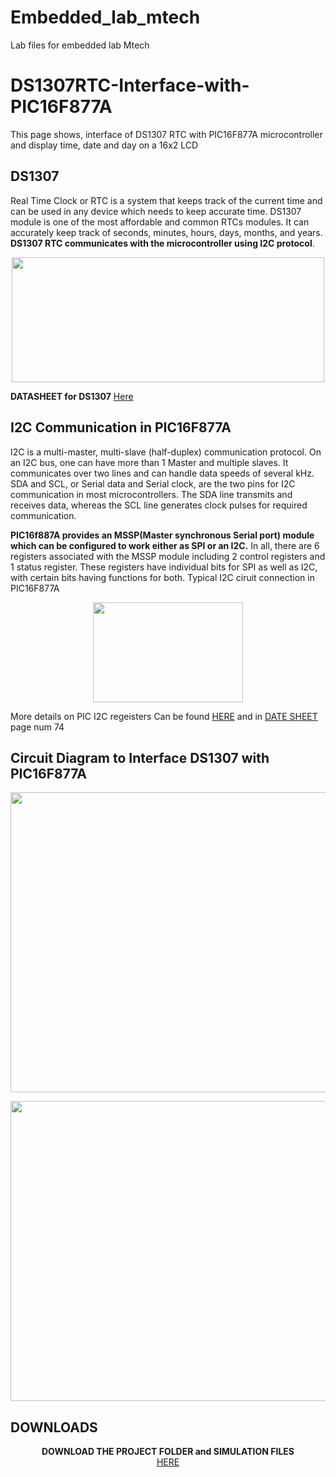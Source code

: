 # Embedded_lab_mtech
Lab files for embedded lab Mtech

# DS1307RTC-Interface-with-PIC16F877A
This page shows, interface of DS1307 RTC with PIC16F877A microcontroller and display time, date and day on a 16x2 LCD
## DS1307
Real Time Clock or RTC is a system that keeps track of the current time and can be used in any device which needs to keep accurate time. DS1307 module is one of the most affordable and common RTCs modules. It can accurately keep track of seconds, minutes, hours, days, months, and years. **DS1307 RTC communicates with the microcontroller using I2C protocol**. 

<p align="center">
    <img src="https://user-images.githubusercontent.com/59637425/147726669-ca5cdbd6-3691-4b30-9bd2-b18326e8de15.png" width="500" height="200">
</p>

**DATASHEET for DS1307** [ Here ](https://datasheets.maximintegrated.com/en/ds/DS1307.pdf)

## I2C Communication in PIC16F877A

I2C is a multi-master, multi-slave (half-duplex) communication protocol. On an I2C bus, one can have more than 1 Master and multiple slaves. It communicates over two lines and can handle data speeds of several kHz. SDA and SCL, or Serial data and Serial clock, are the two pins for I2C communication in most microcontrollers. The SDA line transmits and receives data, whereas the SCL line generates clock pulses for required communication. 

**PIC16f887A provides an MSSP(Master synchronous Serial port) module which can be configured to work either as SPI or an I2C.** In all, there are 6 registers associated with the MSSP module including 2 control registers and 1 status register. These registers have individual bits for SPI as well as I2C, with certain bits having functions for both. Typical I2C ciruit connection in PIC16F877A

<p align="center">
    <img src="https://user-images.githubusercontent.com/59637425/147727388-a724eff2-489c-49ca-bc91-deafc4fe093f.png" width="240" height="160">
</p>

More details on PIC I2C regeisters Can be found [HERE](https://techetrx.com/pic-microcontroller/i2c-communication-pic-microcontroller/) and in [DATE SHEET](https://ww1.microchip.com/downloads/en/devicedoc/39582b.pdf) page num 74

## Circuit Diagram to Interface DS1307 with PIC16F877A

<p align="center">
    <img src="https://user-images.githubusercontent.com/59637425/147726947-9b2a804a-dcda-44f3-8735-aa8ee0c0b15c.png" width="720" height="480">
</p>

<p align="center">
    <img src="https://user-images.githubusercontent.com/59637425/147727065-e65fb815-7e3a-4cdf-8714-4ee5d3b947dd.png" width="720" height="480">
</p>

## DOWNLOADS

<p align="center">
  <b>DOWNLOAD THE PROJECT FOLDER and SIMULATION FILES</b><br>
  <a href="https://github.com/Bggopal/DS1307RTC-Interface-with-PIC16F877A/archive/refs/heads/main.zip">HERE</a> 
  <br><br>
</p>
